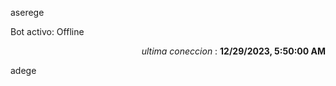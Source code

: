 aserege

<p>Bot activo: Offline</p>
<p align="right"><i>ultima coneccion</i> : <b>12/29/2023, 5:50:00 AM</b></p>

 adege
